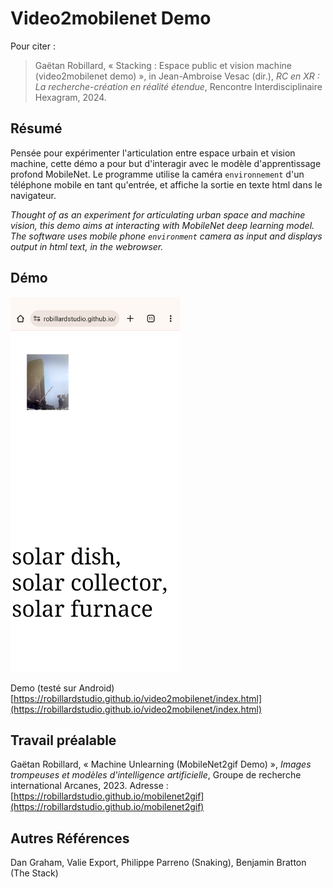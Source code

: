 # Video2mobilenet Demo

<!-- image -->

Pour citer :

> Gaëtan Robillard, « Stacking : Espace public et vision machine (video2mobilenet demo) », in Jean-Ambroise Vesac (dir.), *RC en XR : La recherche-création en réalité étendue*, Rencontre Interdisciplinaire Hexagram, 2024.

## Résumé

Pensée pour expérimenter l'articulation entre espace urbain et vision machine, cette démo a pour but d'interagir avec le modèle d'apprentissage profond MobileNet. Le programme utilise la caméra `environnement` d'un téléphone mobile en tant qu'entrée, et affiche la sortie en texte html dans le navigateur.

*Thought of as an experiment for articulating urban space and machine vision, this demo aims at interacting with MobileNet deep learning model. The software uses mobile phone `environment` camera as input and displays output in html text, in the webrowser.*

## Démo

<img src="medias/screenshot_1.png" height="600">

Demo (testé sur Android) [https://robillardstudio.github.io/video2mobilenet/index.html](https://robillardstudio.github.io/video2mobilenet/index.html)

## Travail préalable

Gaëtan Robillard, « Machine Unlearning (MobileNet2gif Demo) », *Images trompeuses et modèles d'intelligence artificielle*, Groupe de recherche international Arcanes, 2023. Adresse : [https://robillardstudio.github.io/mobilenet2gif](https://robillardstudio.github.io/mobilenet2gif)

## Autres Références

Dan Graham, Valie Export, Philippe Parreno (Snaking), Benjamin Bratton (The Stack)